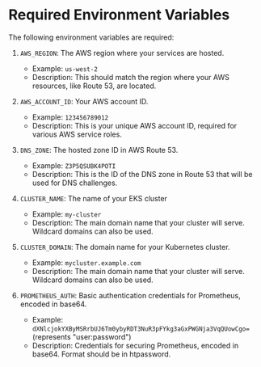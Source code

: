 # Required Environment Variables
The following environment variables are required:

1. `AWS_REGION`: The AWS region where your services are hosted.
   - Example: `us-west-2`
   - Description: This should match the region where your AWS resources, like Route 53, are located.

2. `AWS_ACCOUNT_ID`: Your AWS account ID.
   - Example: `123456789012`
   - Description: This is your unique AWS account ID, required for various AWS service roles.

3. `DNS_ZONE`: The hosted zone ID in AWS Route 53.
   - Example: `Z3P5QSUBK4POTI`
   - Description: This is the ID of the DNS zone in Route 53 that will be used for DNS challenges.

4. `CLUSTER_NAME`: The name of your EKS cluster
   - Example: `my-cluster`
   - Description: The main domain name that your cluster will serve. Wildcard domains can also be used.

5. `CLUSTER_DOMAIN`: The domain name for your Kubernetes cluster.
   - Example: `mycluster.example.com`
   - Description: The main domain name that your cluster will serve. Wildcard domains can also be used.

6. `PROMETHEUS_AUTH`: Basic authentication credentials for Prometheus, encoded in base64.
   - Example: `dXNlcjokYXByMSRrbUJ6Tm0ybyRDT3NuR3pFYkg3aGxPWGNja3VqQUowCgo=` (represents "user:password")
   - Description: Credentials for securing Prometheus, encoded in base64. Format should be in htpassword.

